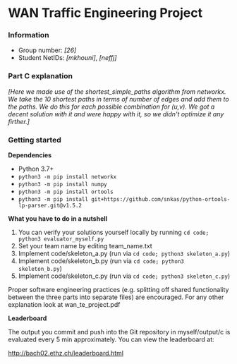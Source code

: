 # WAN Traffic Engineering Project

### Information

* Group number: *[26]*
* Student NetIDs: *[mkhouni]*, *[neffj]*

### Part C explanation

*[Here we made use of the shortest_simple_paths algorithm from networkx. We take the 10 shortest paths in terms of number of edges and add them to the paths. We do this for each possible combination for (u,v). We got a decent solution with it and were happy with it, so we didn't optimize it any firther.]*

### Getting started

**Dependencies**

* Python 3.7+
* `python3 -m pip install networkx`
* `python3 -m pip install numpy`
* `python3 -m pip install ortools`
* `python3 -m pip install git+https://github.com/snkas/python-ortools-lp-parser.git@v1.5.2`

**What you have to do in a nutshell**

1. You can verify your solutions yourself locally by running `cd code; python3 evaluator_myself.py`
2. Set your team name by editing team_name.txt
3. Implement code/skeleton_a.py (run via `cd code; python3 skeleton_a.py`)
4. Implement code/skeleton_b.py (run via `cd code; python3 skeleton_b.py`)
5. Implement code/skeleton_c.py (run via `cd code; python3 skeleton_c.py`)

Proper software engineering practices (e.g. splitting off shared functionality between the three parts into separate files) are encouraged. For any other explanation look at wan_te_project.pdf

**Leaderboard**

The output you commit and push into the Git repository in myself/output/c is evaluated every 5 min approximately. You can view the leaderboard at:

http://bach02.ethz.ch/leaderboard.html
